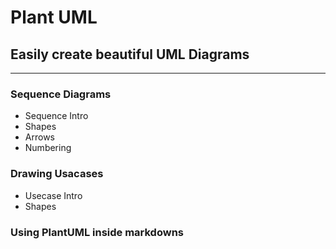 # Plant UML

## Easily create beautiful UML Diagrams

---

### Sequence Diagrams

- Sequence Intro
- Shapes
- Arrows
- Numbering

### Drawing Usacases

- Usecase Intro
- Shapes

### Using PlantUML inside markdowns
